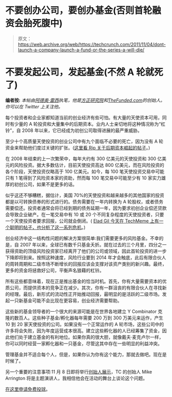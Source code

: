 # 不要创办公司，要创办基金(否则首轮融资会胎死腹中)

> 原文：<https://web.archive.org/web/https://techcrunch.com/2011/11/04/dont-launch-a-company-launch-a-fund-or-the-series-a-will-die/>

# 不要发起公司，发起基金(不然 A 轮就死了)

**编者按:** *本帖由[阿德奥·雷西](https://web.archive.org/web/20221208060310/http://www.crunchbase.com/person/adeo-ressi)执笔，他是[方正研究院](https://web.archive.org/web/20221208060310/http://www.crunchbase.com/company/founder-institute)和[TheFunded.com](https://web.archive.org/web/20221208060310/http://thefunded.com/)的创始人。你可以在 Twitter 上关注他。*

每个投资者和企业家都知道当前的创业经济有些可怕。有大量的天使资本可用，同时有少量的 A 轮投资和大量集中的后期资本。业内人士亲切地将这种情况称为“杠铃”，自 2008 年以来，它已经成为初创公司取得进展的最严重威胁。

至少十个高质量天使投资的创业公司中有九个面临不必要的死亡，因为没有 A 轮资金来帮助他们度过关键的扩张。([这里看 Rip 关于后期资本崛起的帖子](https://web.archive.org/web/20221208060310/https://beta.techcrunch.com/2011/11/02/more-growth-equity-please-average-number-of-rounds-raised-by-startups-up-27-since-2008/)。)

在 2008 年结束的上一次繁荣中，每年大约有 300 亿美元的天使投资和 300 亿美元的风险投资。据大多数估计，目前天使投资高达 800 亿美元，而在风险投资的各个阶段，天使投资仅略高于 100 亿美元。如今，每 100 笔天使投资交易中可能只有 1 笔得到了风险资本家的资助，然而每 100 笔交易中可能至少有 10 家实力雄厚的初创公司，如果不是更多的话。

似乎这还不够糟糕，据估计，美国 70%的天使投资和越来越多的其他国家的投资都是以可转换债券的形式进行的。债务需要在一年内转换为 A 轮股权，或者债务需要偿还。投资者通常会将已经到期的债务延期一年，因为要求初创企业偿还贷款会导致企业破产。在一笔交易中有 10 或 20 个不同复杂程度的天使投资者，只要一个天使投资者要求回报，公司就会倒闭。( [Elad Gil 今天在 TechMeme 上有一个聪明的帖子，也分析了这一系列危机](https://web.archive.org/web/20221208060310/http://blog.eladgil.com/2011/11/why-fewer-companies-are-successfully.html)。)

创业经济中这一结构性问题的解决方案很简单:我们需要更多的风险基金。不幸的是，自 2007 年以来，全球已有数千只基金夭折。就在过去的三个月里，四分之一获得资助的顶级风险投资家已经离开了他们的公司或领域，因此首轮投资的进一步下降即将到来。按照这种速度，风险行业要到 2014 年才会触底，此后有限合伙人的周转周期和二级市场不断增长的回报应该会支撑对该资产类别的新兴趣。最终，更多的资金将拯救好公司，平衡声名狼藉的杠铃。

所有这些都意味着，现在正是推出基金的恰当时机。首先，你有大量需要资本的优质公司，而提供资本的竞争正在减少。其次，你有一群沮丧的有限合伙人在寻找新的经理。最后，新形式的流动性正开始推动回报，最明显的是活跃的二级市场。发起一只新基金可能不会比现在更容易，创业经济需要帮助。

这些新的基金领导者的一个很大的来源可能是在世界各地建立 Y Combinator 克隆的数百人。这些种子基金/孵化器每年需要 200 万到 300 万美元来运作，产生 10 到 20 家天使投资的公司。如果没有一个正常运作的 A 轮市场，这些公司中的许多将会失败，因为年度运营成本很高。建立这些孵化器的人已经筹集了资金，因此他们处于建立基金的有利地位。如果你真的很大胆，就像戴夫·麦克卢尔一样，你可以同时经营一家孵化器和一只基金，尽管这其中存在一些明显的利益冲突。

管理基金并不适合每个人，但是，如果你认为你有这个能力，那就去做吧。现在是时候了。

另一个重要的注意事项:11 月 8 日即将举行[创始人展示](https://web.archive.org/web/20221208060310/http://foundershowcase.com/)，TC 的创始人 Mike Arrington 将是主题演讲人，我相信他会在活动的舞台上谈论这个问题。

[在这里申请免费投球](https://web.archive.org/web/20221208060310/http://foundershowcase.com/apply/)。